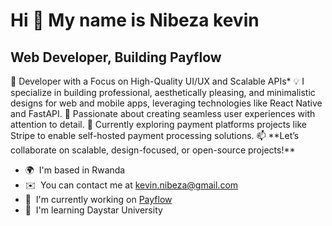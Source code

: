 Hi 👋 My name is Nibeza kevin
=============================

Web Developer, Building Payflow
-------------------------------

🚀 Developer with a Focus on High-Quality UI/UX and Scalable APIs\* 💡 I specialize in building professional, aesthetically pleasing, and minimalistic designs for web and mobile apps, leveraging technologies like React Native and FastAPI. 🎨 Passionate about creating seamless user experiences with attention to detail. 🔗 Currently exploring payment platforms projects like Stripe to enable self-hosted payment processing solutions. 📫 \*\*Let’s collaborate on scalable, design-focused, or open-source projects!\*\*

* 🌍  I'm based in Rwanda
* ✉️  You can contact me at [kevin.nibeza@gmail.com](mailto:kevin.nibeza@gmail.com)
* 🚀  I'm currently working on [Payflow](http://(s)://payflow.dev)
* 🧠  I'm learning Daystar University
